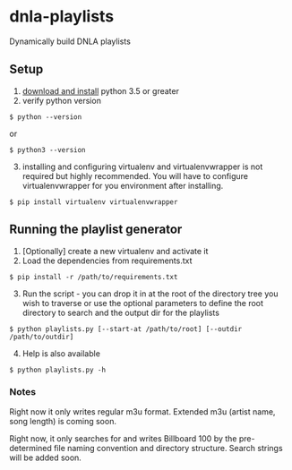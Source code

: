 # dnla-playlists
Dynamically build DNLA playlists

## Setup
1. [download and install](https://www.python.org/downloads/) python 3.5 or greater
2. verify python version
```
$ python --version
```
or
```
$ python3 --version
```
3. installing and configuring virtualenv and virtualenvwrapper is not required but highly recommended. You will have to configure virtualenvwrapper for you environment after installing.
```
$ pip install virtualenv virtualenvwrapper
```

## Running the playlist generator
1. [Optionally] create a new virtualenv and activate it
2. Load the dependencies from requirements.txt
```
$ pip install -r /path/to/requirements.txt
```
3. Run the script - you can drop it in at the root of the directory tree you wish to traverse or use the optional parameters to define the root directory to search and the output dir for the playlists
```
$ python playlists.py [--start-at /path/to/root] [--outdir /path/to/outdir]
```
4. Help is also available
```
$ python playlists.py -h
```

### Notes
Right now it only writes regular m3u format. Extended m3u (artist name, song length) is coming soon.

Right now, it only searches for and writes Billboard 100 by the pre-determined file naming convention and directory structure. Search strings will be added soon.
